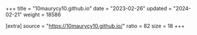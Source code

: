 +++
title = "10maurycy10.github.io"
date = "2023-02-26"
updated = "2024-02-21"
weight = 18586

[extra]
source = "https://10maurycy10.github.io/"
ratio = 82
size = 18
+++
